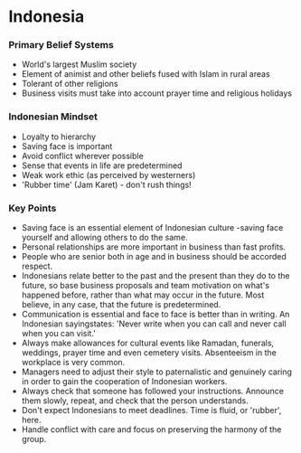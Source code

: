 # Indonesia

### Primary Belief Systems
* World's largest Muslim society
* Element of animist and other beliefs fused with Islam in rural areas
* Tolerant of other religions
* Business visits must take into account prayer time and religious holidays

### Indonesian Mindset
* Loyalty to hierarchy
* Saving face is important
* Avoid conflict wherever possible
* Sense that events in life are predetermined
* Weak work ethic (as perceived by westerners)
* 'Rubber time' (Jam Karet) - don't rush things!

### Key Points
* Saving face is an essential element of Indonesian culture -saving face yourself and allowing others to do the same.
* Personal relationships are more important in business than fast profits.
* People who are senior both in age and in business should be accorded respect.
* Indonesians relate better to the past and the present than they do to the future, so base business proposals and team motivation on what's happened before, rather than what may occur in the future. Most believe, in any case, that the future is predetermined.
* Communication is essential and face to face is better than in writing. An Indonesian sayingstates: 'Never write when you can call and never call when you can visit.'
* Always make allowances for cultural events like Ramadan, funerals, weddings, prayer time and even cemetery visits. Absenteeism in the workplace is very common.
* Managers need to adjust their style to paternalistic and genuinely caring in order to gain the cooperation of Indonesian workers.
* Always check that someone has followed your instructions. Announce them slowly, repeat, and check that the person understands.
* Don't expect Indonesians to meet deadlines. Time is fluid, or 'rubber', here.
* Handle conflict with care and focus on preserving the harmony of the group.
